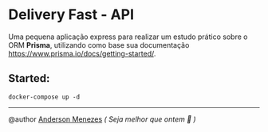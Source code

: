 # Delivery Fast - API

Uma pequena aplicação express para realizar um estudo prático sobre o ORM **Prisma**, utilizando como base sua documentação https://www.prisma.io/docs/getting-started/.


## Started:
```
docker-compose up -d
```

---

@author [Anderson Menezes](https://silk-biplane-d37.notion.site/Anderson-Menezes-5ec33939b60943c0ad2173940c61e0e6)  *( Seja melhor que ontem 👋 )*
